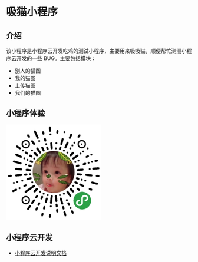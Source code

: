 # 吸猫小程序

## 介绍
该小程序是小程序云开发吃鸡的测试小程序，主要用来吸吸猫，顺便帮忙测测小程序云开发的一些 BUG。主要包括模块：
- 别人的猫图
- 我的猫图
- 上传猫图
- 我们的猫图

## 小程序体验
![image](https://github.com/godbasin/kitty-wxapp/blob/master/assets/logo.jpg)

## 小程序云开发

- [小程序云开发说明文档](https://developers.weixin.qq.com/miniprogram/dev/wxcloud/basis/getting-started.html)